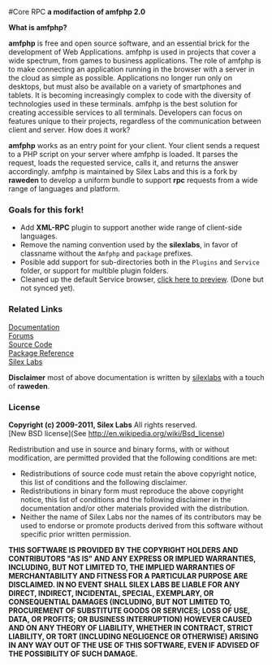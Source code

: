 #Core RPC 
**a modifaction of amfphp 2.0**

**What is amfphp?**

**amfphp** is free and open source software, and an essential brick for the development of Web Applications. amfphp is used in projects that cover a wide spectrum, from games to business applications. The role of amfphp is to make connecting an application running in the browser with a server in the cloud as simple as possible. Applications no longer run only on desktops, but must also be available on a variety of smartphones and tablets. It is becoming increasingly complex to code with the diversity of technologies used in these terminals. amfphp is the best solution for creating accessible services to all terminals. Developers can focus on features unique to their projects, regardless of the communication between client and server.
How does it work?

**amfphp** works as an entry point for your client. Your client sends a request to a PHP script on your server where amfphp is loaded. It parses the request, loads the requested service, calls it, and returns the answer accordingly. amfphp is maintained by Silex Labs and this is a fork by **raweden** to develop a uniform bundle to support **rpc** requests from a wide range of languages and platform.

### Goals for this fork!
* Add **XML-RPC** plugin to support another wide range of client-side languages.
* Remove the naming convention used by the **silexlabs**, in favor of classname without the `Amfphp` and `package` prefixes.
* Posible add support for sub-directories both in the `Plugins` and `Service` folder, or support for multible plugin folders.
* Cleaned up the default Service browser, [click here to preview](http://raweden.se/public/wiki/ServiceBrowser.png). (Done but not synced yet).


### Related Links

[Documentation](http://silexlabs.org/amfphp/documentation/)  
[Forums](http://sourceforge.net/projects/amfphp/forums)  
[Source Code](https://github.com/silexlabs/amfphp-2.0)  
[Package Reference](http://community.silexlabs.org/amfphp/reference/)  
[Silex Labs](http://www.silexlabs.org/)

**Disclaimer** most of above documentation is written by [silexlabs](http://silexlabs.org/amfphp/) with a touch of **raweden**.

### License
**Copyright (c) 2009-2011, Silex Labs**
All rights reserved.  
[New BSD license](See http://en.wikipedia.org/wiki/Bsd_license)

Redistribution and use in source and binary forms, with or without
modification, are permitted provided that the following conditions are met: 
 
* Redistributions of source code must retain the above copyright notice, this list of conditions and the following disclaimer.  
* Redistributions in binary form must reproduce the above copyright notice, this list of conditions and the following disclaimer in the documentation and/or other materials provided with the distribution.  
* Neither the name of Silex Labs nor the names of its contributors may be used to endorse or promote products derived from this software without specific prior written permission.

**THIS SOFTWARE IS PROVIDED BY THE COPYRIGHT HOLDERS AND CONTRIBUTORS "AS IS" AND
ANY EXPRESS OR IMPLIED WARRANTIES, INCLUDING, BUT NOT LIMITED TO, THE IMPLIED
WARRANTIES OF MERCHANTABILITY AND FITNESS FOR A PARTICULAR PURPOSE ARE
DISCLAIMED. IN NO EVENT SHALL SILEX LABS BE LIABLE FOR ANY
DIRECT, INDIRECT, INCIDENTAL, SPECIAL, EXEMPLARY, OR CONSEQUENTIAL DAMAGES
(INCLUDING, BUT NOT LIMITED TO, PROCUREMENT OF SUBSTITUTE GOODS OR SERVICES;
LOSS OF USE, DATA, OR PROFITS; OR BUSINESS INTERRUPTION) HOWEVER CAUSED AND
ON ANY THEORY OF LIABILITY, WHETHER IN CONTRACT, STRICT LIABILITY, OR TORT
(INCLUDING NEGLIGENCE OR OTHERWISE) ARISING IN ANY WAY OUT OF THE USE OF THIS
SOFTWARE, EVEN IF ADVISED OF THE POSSIBILITY OF SUCH DAMAGE.**